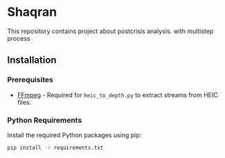 # Shaqran

This repository contains project about postcrisis analysis. with multistep process

## Installation

### Prerequisites

- [FFmpeg](https://ffmpeg.org/download.html) - Required for `heic_to_depth.py` to extract streams from HEIC files.

### Python Requirements

Install the required Python packages using pip:

```bash
pip install -r requirements.txt
